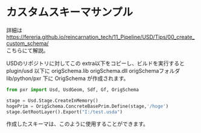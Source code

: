 # カスタムスキーマサンプル

詳細は  
https://fereria.github.io/reincarnation_tech/11_Pipeline/USD/Tips/00_create_custom_schema/  
こちらにて解説。  
  
USDのリポジトリに対してこの extra以下をコピーし、ビルドを実行すると  
plugin/usd 以下に origSchema.lib origSchema.dll origSchemaフォルダ  
lib/python/pxr 下に OrigSchema が作成されます。  
  
```python
from pxr import Usd, UsdGeom, Sdf, Gf, OrigSchema

stage = Usd.Stage.CreateInMemory()
hogePrim = OrigSchema.ConcreteBasePrim.Define(stage,'/hoge')
stage.GetRootLayer().Export("I:/test.usda")
```

作成したスキーマは、このように使用することができます。  
